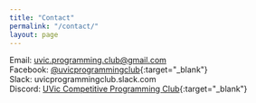 ```yaml
---
title: "Contact"
permalink: "/contact/"
layout: page
---
```


Email: uvic.programming.club@gmail.com \
Facebook: [@uvicprogrammingclub](https://www.facebook.com/uvicprogrammingclub/){:target="_blank"} \
Slack: uvicprogrammingclub.slack.com \
Discord: [UVic Competitive Programming Club](https://discord.gg/Gsvg26s8YC){:target="_blank"}
